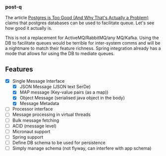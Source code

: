 ### post-q
The article [Postgres is Too Good (And Why That's Actually a Problem)](https://dev.to/shayy/postgres-is-too-good-and-why-thats-actually-a-problem-4imc#:~:text=Postgres%20might%20be%20too%20good,than%20they%20need%20to%20be.) claims that postgres databases can be used to facilitate queue. Let's see how good it actually is.

This is not a replacement for ActiveMQ/RabbitMQ/any MQ/Kafka. 
Using the DB to facilitate queues would be terrible for inter-system comms and will be a nightmare to match their feature richness.
Spring integration already has a mode that allows for using the DB to mediate queues.

## Features
- [x] Single Message Interface
  - [x] JSON Message (JSON text SerDe)
  - [x] MAP message (Key-value pairs (as a map))
  - [x] Object Message (serialised java object in the body)
  - [x] Message Metadata
- [ ] Processor interface
- [ ] Message processing in virtual threads
- [ ] Bulk message fetching
- [ ] ACID (message level)
- [ ] Micronaut support
- [ ] Spring support
- [ ] Define DB schema to be used for persistence
- [ ] Simply manage schema (not flyway, can interfere with app schema)